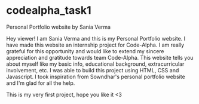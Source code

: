 # codealpha_task1
Personal Portfolio website by Sania Verma


Hey viewer!
I am Sania Verma and this is my Personal Portfolio website. I have made this website an internship project for Code-Alpha. I am really grateful for this opportunity and would like to extend my sincere appreciation and gratitude towards team Code-Alpha.
This website tells you about myself like my basic info, educational background, extracurricular involvement, etc. I was able to build this project using HTML, CSS and Javascript. I took inspiration from Sowndhar's personal portfolio website and I'm glad for all the help.


This is  my very first project, hope you like it <3
